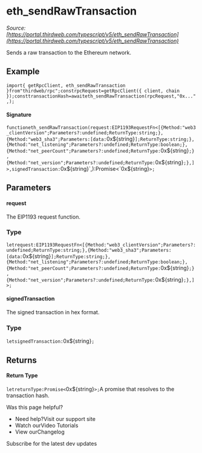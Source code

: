 # eth_sendRawTransaction

*Source: [https://portal.thirdweb.com/typescript/v5/eth_sendRawTransaction](https://portal.thirdweb.com/typescript/v5/eth_sendRawTransaction)*

Sends a raw transaction to the Ethereum network.

## Example

`import{ getRpcClient, eth_sendRawTransaction }from"thirdweb/rpc";constrpcRequest=getRpcClient({ client, chain });consttransactionHash=awaiteth_sendRawTransaction(rpcRequest,"0x...",);`
#### Signature

`functioneth_sendRawTransaction(request:EIP1193RequestFn<[{Method:"web3_clientVersion";Parameters?:undefined;ReturnType:string;},{Method:"web3_sha3";Parameters:[data:`0x${string}`];ReturnType:string;},{Method:"net_listening";Parameters?:undefined;ReturnType:boolean;},{Method:"net_peerCount";Parameters?:undefined;ReturnType:`0x${string}`;},{Method:"net_version";Parameters?:undefined;ReturnType:`0x${string}`;},]>,signedTransaction:`0x${string}`,):Promise<`0x${string}`>;`
## Parameters

#### request

The EIP1193 request function.

### Type

`letrequest:EIP1193RequestFn<[{Method:"web3_clientVersion";Parameters?:undefined;ReturnType:string;},{Method:"web3_sha3";Parameters:[data:`0x${string}`];ReturnType:string;},{Method:"net_listening";Parameters?:undefined;ReturnType:boolean;},{Method:"net_peerCount";Parameters?:undefined;ReturnType:`0x${string}`;},{Method:"net_version";Parameters?:undefined;ReturnType:`0x${string}`;},]>;`
#### signedTransaction

The signed transaction in hex format.

### Type

`letsignedTransaction:`0x${string}`;`
## Returns

#### Return Type

`letreturnType:Promise<`0x${string}`>;`A promise that resolves to the transaction hash.

Was this page helpful?

* Need help?Visit our support site
* Watch ourVideo Tutorials
* View ourChangelog

Subscribe for the latest dev updates


